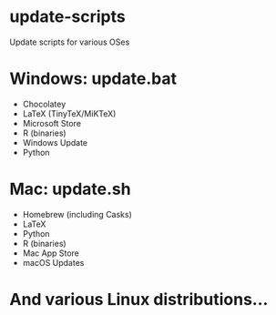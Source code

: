# update-scripts
Update scripts for various OSes

# Windows: update.bat
- Chocolatey
- LaTeX (TinyTeX/MiKTeX)
- Microsoft Store
- R (binaries)
- Windows Update
- Python

# Mac: update.sh
- Homebrew (including Casks)
- LaTeX
- Python
- R (binaries)
- Mac App Store
- macOS Updates

# And various Linux distributions...
